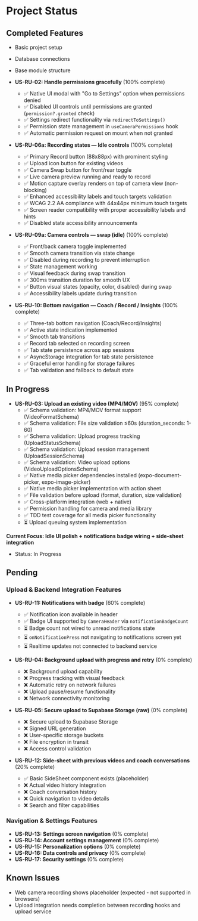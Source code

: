# Project Status

## Completed Features
- Basic project setup
- Database connections
- Base module structure
- **US-RU-02: Handle permissions gracefully** (100% complete)
  - ✅ Native UI modal with "Go to Settings" option when permissions denied
  - ✅ Disabled UI controls until permissions are granted (`permission?.granted` check)
  - ✅ Settings redirect functionality via `redirectToSettings()`
  - ✅ Permission state management in `useCameraPermissions` hook
  - ✅ Automatic permission request on mount when not granted

- **US-RU-06a: Recording states — Idle controls** (100% complete)
  - ✅ Primary Record button (88x88px) with prominent styling
  - ✅ Upload icon button for existing videos
  - ✅ Camera Swap button for front/rear toggle
  - ✅ Live camera preview running and ready to record
  - ✅ Motion capture overlay renders on top of camera view (non-blocking)
  - ✅ Enhanced accessibility labels and touch targets validation
  - ✅ WCAG 2.2 AA compliance with 44x44px minimum touch targets
  - ✅ Screen reader compatibility with proper accessibility labels and hints
  - ✅ Disabled state accessibility announcements

- **US-RU-09a: Camera controls — swap (idle)** (100% complete)
  - ✅ Front/back camera toggle implemented
  - ✅ Smooth camera transition via state change
  - ✅ Disabled during recording to prevent interruption
  - ✅ State management working
  - ✅ Visual feedback during swap transition
  - ✅ 300ms transition duration for smooth UX
  - ✅ Button visual states (opacity, color, disabled) during swap
  - ✅ Accessibility labels update during transition

- **US-RU-10: Bottom navigation — Coach / Record / Insights** (100% complete)
  - ✅ Three-tab bottom navigation (Coach/Record/Insights)
  - ✅ Active state indication implemented
  - ✅ Smooth tab transitions
  - ✅ Record tab selected on recording screen
  - ✅ Tab state persistence across app sessions
  - ✅ AsyncStorage integration for tab state persistence
  - ✅ Graceful error handling for storage failures
  - ✅ Tab validation and fallback to default state

## In Progress
- **US-RU-03: Upload an existing video (MP4/MOV)** (95% complete)
  - ✅ Schema validation: MP4/MOV format support (VideoFormatSchema)
  - ✅ Schema validation: File size validation ≤60s (duration_seconds: 1-60)
  - ✅ Schema validation: Upload progress tracking (UploadStatusSchema)
  - ✅ Schema validation: Upload session management (UploadSessionSchema)
  - ✅ Schema validation: Video upload options (VideoUploadOptionsSchema)
  - ✅ Native media picker dependencies installed (expo-document-picker, expo-image-picker)
  - ✅ Native media picker implementation with action sheet
  - ✅ File validation before upload (format, duration, size validation)
  - ✅ Cross-platform integration (web + native)
  - ✅ Permission handling for camera and media library
  - ✅ TDD test coverage for all media picker functionality
  - ⏳ Upload queuing system implementation

**Current Focus: Idle UI polish + notifications badge wiring + side-sheet integration**
- Status: In Progress

## Pending

### Upload & Backend Integration Features

- **US-RU-11: Notifications with badge** (60% complete)
  - ✅ Notification icon available in header
  - ✅ Badge UI supported by `CameraHeader` via `notificationBadgeCount`
  - ⏳ Badge count not wired to unread notifications state
  - ⏳ `onNotificationPress` not navigating to notifications screen yet
  - ⏳ Realtime updates not connected to backend service

- **US-RU-04: Background upload with progress and retry** (0% complete)
  - ❌ Background upload capability
  - ❌ Progress tracking with visual feedback
  - ❌ Automatic retry on network failures
  - ❌ Upload pause/resume functionality
  - ❌ Network connectivity monitoring

- **US-RU-05: Secure upload to Supabase Storage (raw)** (0% complete)
  - ❌ Secure upload to Supabase Storage
  - ❌ Signed URL generation
  - ❌ User-specific storage buckets
  - ❌ File encryption in transit
  - ❌ Access control validation

- **US-RU-12: Side-sheet with previous videos and coach conversations** (20% complete)
  - ✅ Basic SideSheet component exists (placeholder)
  - ❌ Actual video history integration
  - ❌ Coach conversation history
  - ❌ Quick navigation to video details
  - ❌ Search and filter capabilities

### Navigation & Settings Features
- **US-RU-13: Settings screen navigation** (0% complete)
- **US-RU-14: Account settings management** (0% complete)
- **US-RU-15: Personalization options** (0% complete)
- **US-RU-16: Data controls and privacy** (0% complete)
- **US-RU-17: Security settings** (0% complete)

## Known Issues
- Web camera recording shows placeholder (expected - not supported in browsers)
- Upload integration needs completion between recording hooks and upload service